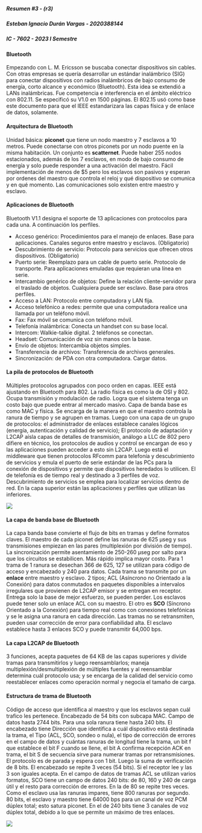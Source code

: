 ﻿


##### Resumen #3 - (r3)
##### Esteban Ignacio Durán Vargas - 2020388144
##### IC - 7602 - 2023 I Semestre

#### Bluetooth

Empezando con L. M. Ericsson se buscaba conectar dispositivos sin cables. Con otras empresas se quería desarrollar un estándar inalámbrico (SIG) para conectar dispositivos con radios inalámbricos de bajo consumo de energía, corto alcance y económico (Bluetooth). Esta idea se extendió a LANs inalámbricas. Fue competencia e interferencia en el ámbito eléctrico con 802.11. Se especificó su V1.0 en 1500 páginas. El 802.15 usó como base este documento para que el IEEE estandarizara las capas física y de enlace de datos, solamente.

#### Arquitectura de Bluetooth
Unidad básica: **piconet** que tiene un nodo maestro y 7 esclavos a 10 metros. Puede conectarse con otros piconets por un nodo puente en la misma habitación. Un conjunto es **scatternet**. Puede haber 255 nodos estacionados,  además de los 7 esclavos, en modo de bajo consumo de energía y solo puede responder a una activación del maestro. Fácil implementación de menos de $5 pero los esclavos son pasivos y esperan por ordenes del maestro que controla el reloj y qué dispositivo se comunica y en qué momento. Las comunicaciones solo existen entre maestro y esclavo.

#### Aplicaciones de Bluetooth
Bluetooth V1.1 designa el soporte de 13 aplicaciones con protocolos para cada una. A continuación los perfiles.

 - Acceso genérico: Procedimientos para el manejo de enlaces. Base para aplicaciones. Canales seguros entre maestro y esclavos. (Obligatorio)
 - Descubrimiento de servicio: Protocolo para servicios que ofrecen otros dispositivos. (Obligatorio)
 - Puerto serie: Reemplazo para un cable de puerto serie. Protocolo de transporte. Para aplicaciones emuladas que requieran una línea en serie.
 - Intercambio genérico de objetos: Define la relación cliente-servidor para el traslado de objetos. Cualquiera puede ser esclavo. Base para otros perfiles.
 - Acceso a LAN: Protocolo entre computadora y LAN fija.
 - Acceso telefónico a redes: permite que una computadora realice una llamada por un teléfono móvil.
 - Fax: Fax móvil se comunica con teléfono móvil.
 - Telefonía inalámbrica: Conecta un handset con su base local.
 - Intercom: Walkie-talkie digital. 2 teléfonos se conectan.
 - Headset: Comunicación de voz sin manos con la base. 
 - Envío de objetos: Intercambia objetos simples.
 - Transferencia de archivos: Transferencia de archivos generales.
 -  Sincronización: de PDA con otra computadora. Cargar datos.

#### La pila de protocolos de Bluetooth
Múltiples protocolos agrupados con poco orden en capas. IEEE está ajustando en Bluetooth para 802. La radio física es como la de OSI y 802. Ocupa transmisión y modulación de radio.  Logra que el sistema tenga un costo bajo que puede entrar al mercado masivo. Capa de banda base es como MAC y física. Se encarga de la manera en que el maestro controla la ranura de tiempo y se agrupen en tramas. Luego con una capa de un grupo de protocolos: el administrador de enlaces establece canales lógicos (energía, autenticación y calidad de servicio); El protocolo de adaptación y L2CAP aísla capas de detalles de transmisión, análogo a LLC de 802 pero difiere en técnico, los protocolos de audios y control se encargan de eso y las aplicaciones pueden acceder a esto sin L2CAP. Luego está el middleware que tienen protocolos RFcomm para telefonía y descubrimiento de servicios y emula el puerto de serie estándar de las PCs para la conexión de dispositivos y permite que dispositivos heredados lo utilicen. El de telefonía es de tiempo real y destinado a 3 perfiles de voz. Descubrimiento de servicios se emplea para localizar servicios dentro de red. En la capa superior están las aplicaciones y perfiles que utilizan las inferiores. 

![](https://cdn.discordapp.com/attachments/462125259382849546/1086518750150393958/image.png)

#### La capa de banda base de Bluetooth
La capa banda base convierte el flujo de bits en tramas y define formatos claves. El maestro de cada piconet define las ranuras de 625 µseg y sus transmisiones empiezan en las pares (multiplexión por división de tiempo). La sincronización permite asentamiento de 250-260 µseg por salto para que los circuitos se estabilicen. Más rápido implica mayor costo. Para 1 trama de 1 ranura se desechan 366 de 625, 127 se utilizan para código de acceso y encabezado y 240 para datos. Cada trama se transmite por un **enlace** entre maestro y esclavo. 2 tipos;  ACL (Asíncrono no Orientado a la Conexión) para datos conmutados en paquetes disponibles a intervalos irregulares que provienen de L2CAP emisor y se entregan en receptor. Entrega solo la base de mejor esfuerzo, se pueden perder. Los esclavos puede tener solo un enlace ACL con su maestro. El otro es  **SCO** (Síncrono Orientado a la Conexión) para tiempo real como con conexiones telefónicas y se le asigna una ranura en cada dirección. Las tramas no se retransmiten, pueden usar corrección de error para confiabilidad alta. El esclavo establece hasta 3 enlaces SCO y puede transmitir 64,000 bps.

#### La capa L2CAP de Bluetooth
3 funciones, acepta paquetes de 64 KB de las capas superiores y divide tramas para transmitirlos y luego reensamblarlos; maneja multiplexión/desmultiplexión de múltiples fuentes y al reensamblar determina cuál protocolo usa; y se encarga de la calidad del servicio como reestablecer enlaces como operación normal y negocia el tamaño de carga.

#### Estructura de trama de Bluetooth

Código de acceso que identifica al maestro y que los esclavos sepan cuál trafico les pertenece. Encabezado de 54 bits con subcapa MAC. Campo de datos hasta 2744 bits. Para una sola ranura tiene hasta 240 bits. El encabezado tiene Dirección que identifica a cuál dispositivo está destinada la trama, el Tipo (ACL, SCO, sondeo o nula), el tipo de corrección de errores en el campo de datos y cuántas ranuras de longitud tiene la trama, un bit f que establece el bit F cuando se llene, el bit A confirma recepción ACK en trama, el bit S de secuencia sirve para numerar tramas por retransmisiones. El protocolo es de parada y espera con 1 bit. Luego la suma de verificación de 8 bits. El encabezado se repite 3 veces (54 bits). Si el receptor lee y las 3 son iguales acepta. En el campo de datos de tramas ACL se utilizan varios formatos, SCO tiene un campo de datos 240 bits: de 80, 160 y 240 de carga útil y el resto para corrección de errores. En la de 80 se repite tres veces. Como el esclavo usa las ranuras impares, tiene 800 ranuras por segundo. 80 bits, el esclavo y maestro tiene 64000 bps para un canal de voz PCM dúplex total; esto satura piconet. En el de 240 bits tiene 3 canales de voz dúplex total, debido a lo que se permite un máximo de tres enlaces.


![](https://cdn.discordapp.com/attachments/462125259382849546/1086532704729833554/image.png)

